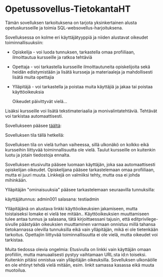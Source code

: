 # Opetussovellus-TietokantaHT

Tämän sovelluksen tarkoituksena on tarjota yksinkertainen alusta opetuskursseille ja toimia SQL-websovellus-harjoituksena. 

Sovelluksessa on kolme eri käyttäjätyyppiä ja niiden alustavat oikeudet toiminnallisuuksiin: 
* Opiskelija - voi luoda tunnuksen, tarkastella omaa profiiliaan, ilmoittautua kursseille ja ratkoa tehtäviä
* Opettaja - voi tarkastella kursseille ilmoittautuneita opiskelijoita sekä heidän edistymistään ja lisätä kursseja ja materiaaleja ja mahdollisesti lisätä muita     opettajia
* Ylläpitäjä - voi tarkastella ja poistaa muita käyttäjiä ja jakaa tai poistaa käyttöoikeuksia

  Oikeudet päivittyvät vielä...
  
Lisäksi kursseille voi lisätä tekstimateriaalia ja monivalintatehtäviä. Tehtävät voi tarkistaa automaattisesti.

Sovellukseen pääsee [täältä](https://tietokanta-opetussovellus.herokuapp.com/):


Sovelluksen tila tällä hetkellä:

Sovelluksen tila on vielä turhan vaiheessa, sillä ulkonäkö on kolkko eikä kursseihin liittyvää toiminnallisuutta ole vielä. Taulut kursseille on kuitenkin luotu ja jotain tiedostoja ennalta. 

Sovelluksen etusivulta pääsee luomaan käyttäjän, joka saa automaattisesti opiskelijan oikeudet. Opiskelijana pääsee tarkastelemaan omaa profiiliaan, mutta ei juuri muuta. Linkkejä on valmiiksi tehty, mutta osa ei johda mihinkään.

Ylläpitäjän "ominaisuuksia" pääsee tarkastelemaan seuraavilla tunnuksilla:

käyttäjätunnus: admin001
salasana: testiadmin

Ylläpitäjänä on alustava linkki käyttöoikeuksien jakamiseen, mutta toistaiseksi lomake ei vielä tee mitään.. Käyttöoikeuksien muuttamiseen tulee antaa tunnus ja salasana, tätä kirjoittaessani tajusin, että editprivilege-sivulle päästyään oikeuksien muuttaminen varmaan onnistuu millä tahansa tietokannassa olevilla tunnuksilla eikä vain ylläpitäjän, mikä ei ole tietenkään tarkoitus. Opettajiin liittyvää toiminnallisuutta ei ole vielä, mutta oikeudet voi tarkistaa. 

Muita tiedossa olevia ongelmia:
Etusivulla on linkki vain käyttäjän omaan profiiliin, mutta manuaalisesti pystyy vaihtamaan URL:sta id:n toiseksi. Kuitenkin pitäisi onnistua vain ylläpitäjän oikeuksilla. 
Sovelluksen ulkonäölle en ole ehtinyt tehdä vielä mitään, esim. linkit samassa kasassa eikä muuta muotoilua.
